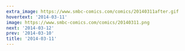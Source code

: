 ```yaml
---
extra_image: https://www.smbc-comics.com/comics/20140311after.gif
hovertext: '2014-03-11'
image: https://www.smbc-comics.com/comics/20140311.png
next: '2014-03-12'
prev: '2014-03-10'
title: '2014-03-11'
---
```

